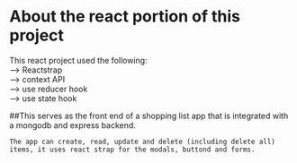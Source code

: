 # About the react portion of this project  
  
This react project used the following:  
--> Reactstrap  
--> context API  
--> use reducer hook  
--> use state hook  
  
  ##This serves as the front end of a shopping list app that is integrated with a mongodb and express backend.   
    
    The app can create, read, update and delete (including delete all) items, it uses react strap for the modals, buttond and forms.